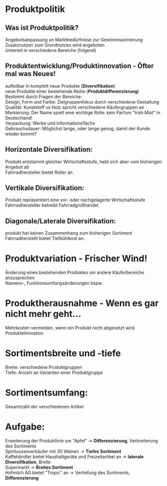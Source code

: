 # Produktpolitik

## Was ist Produktpolitik?
  Angebotsanpassung an Marktbedürfnisse zur Gewinnmaximierung<br>
  Zusatznutzen zum Grundnutzen wird angeboten<br>
  Unterteil in verschiedene Bereiche (folgend)<br>
## Produktentwicklung/Produktinnovation - Öfter mal was Neues!
  aufteilbar in
    komplett neue Produkte (**Diversifikation**)<br>
    neue Produkte einer bestehende Reihe (**Produktdifferenzierung**)<br>
  Bestimmt durch Fragen der Bereiche:<br>
    Design, Form und Farbe: Zielgruppenfokus durch verschiedene Gestaltung<br>
    Qualität: Kunststoff vs Holz spricht verschiedene Käufergruppen an<br>
    Markierung: Der Name spielt eine wichtige Rolle: kein Parfum "Irish Mist" in Deutschland!<br>
    Verpackung: Werbe und Informationsfläche<br>
    Gebrauchsdauer: Möglichst lange, oder lange genug, damit der Kunde wieder kommt?
## Horizontale Diversifikation:
  Produkt entstammt gleicher Wirtschaftsstufe, hebt sich aber vom bisherigen Angebot ab<br>
  Fahrradhersteller bietet Roller an.
## Vertikale Diversifikation:
  Produkt repräsentiert eine vor- oder nachgelagerte Wirtschaftsstufe<br>
  Fahrradhersteller betreibt Fahrradgroßhandel
## Diagonale/Laterale Diversifikation:
  produkt hat keinen Zusammenhang zum bisherigen Sortiment<br>
  Fahrradherstellt bietet Tiefkühlkost an.
# Produktvariation - Frischer Wind!
  Änderung eines bestehenden Produktes um andere Käuferbereiche anzusprechen<br>
    Namens-, Funktionsumfangsänderungen bspw.
# Produktherausnahme - Wenn es gar nicht mehr geht...
  Mehrkosten vermeiden, wenn ein Produkt nicht abgesetzt wird.<br>
  Produktelimination
# Sortimentsbreite und -tiefe
  Breite:
    verschiedene Produktgruppen<br>
  Tiefe:
    Anzahl an Varianten einer Produktgruppe
# Sortimentsumfang:
  Gesamtzahl der verschiedenen Artikel
# Aufgabe:
  Erweiterung der Produktlinie um "Apfel" -> **Differenzierung**, Verbreiterung des Sortiments<br>
  Spirituosenverkäufer mit 30 Weinen -> **Tiefes Sortiment**<br>
  Kaffehändler bietet Haushaltgeräte und Freizeitartikel an -> **laterale Diversifikation**, Breite<br>
  Supermarkt -> **Breites Sortiment**<br>
  Hofmilch AG bietet "Tropic" an -> Vertiefung des Sortiments, **Differenzierung**
